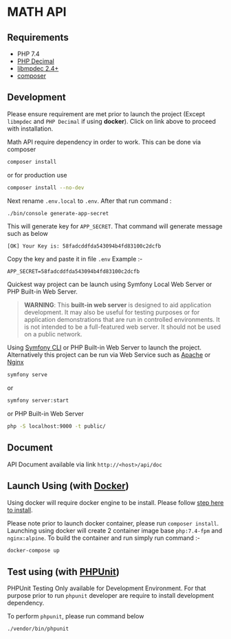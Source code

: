 # MATH API


## Requirements

 - PHP 7.4
 - [PHP Decimal](https://php-decimal.io/)
 - [libmpdec 2.4+](https://www.bytereef.org/mpdecimal/quickstart.html)
 - [composer](https://getcomposer.org/)
 
## Development
Please ensure requirement are met prior to launch the project (Except `libmpdec` and `PHP Decimal` if using **docker**). Click on link above to proceed with installation. 

Math API require dependency in order to work. This can be done via composer
```sh
composer install
```
or for production use
```sh
composer install --no-dev
```

Next rename `.env.local` to `.env`.
After that run command :
```sh
./bin/console generate-app-secret
```
This will generate key for `APP_SECRET`. That command will generate message such as below

``[OK] Your Key is: 58fadcddfda543094b4fd83100c2dcfb``

Copy the key and paste it in file `.env` 
Example :-

``APP_SECRET=58fadcddfda543094b4fd83100c2dcfb``

Quickest way project can be launch using Symfony Local Web Server or PHP Built-in Web Server.  
> **WARNING**: This **built-in web server** is designed to aid application development. It may also be useful for testing purposes or for application demonstrations that are run in controlled environments. It is not intended to be a full-featured web server. It should not be used on a public network.

Using [Symfony CLI](https://symfony.com/doc/current/setup/symfony_server.html) or PHP Built-in Web Server to launch the project. Alternatively this project can be run via Web Service such as [Apache](https://httpd.apache.org/) or [Nginx](https://www.nginx.com/)
```sh
symfony serve
```
or
```sh
symfony server:start
```
or PHP Built-in Web Server
```sh
php -S localhost:9000 -t public/
```

## Document
API Document available via link
```http://<host>/api/doc```

## Launch Using  (with [Docker](https://www.docker.com/))
Using docker will require docker engine to be install. Please follow [step here to install](https://docs.docker.com/get-docker/). 

Please note prior to launch docker container, please run `composer install`. Launching using docker will create 2 container image base `php:7.4-fpm` and `nginx:alpine`. To build the container and run simply run command :-
```sh
docker-compose up
```

## Test using   (with [PHPUnit](https://phpunit.de/))
PHPUnit Testing Only available for Development Environment. For that purpose prior to run `phpunit` developer are 
require to install development dependency. 

To perform `phpunit`, please run command below
```sh
./vendor/bin/phpunit
```
